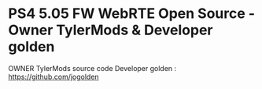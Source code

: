 # PS4 5.05 FW WebRTE Open Source - Owner TylerMods & Developer golden
OWNER TylerMods
 source code Developer golden : https://github.com/jogolden
